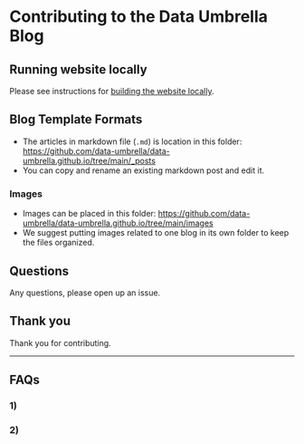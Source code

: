 # Contributing to the Data Umbrella Blog

## Running website locally
Please see instructions for [building the website locally](https://github.com/data-umbrella/data-umbrella.github.io/blob/main/README.md).

## Blog Template Formats
- The articles in markdown file (`.md`) is location in this folder:  https://github.com/data-umbrella/data-umbrella.github.io/tree/main/_posts
- You can copy and rename an existing markdown post and edit it.

### Images
- Images can be placed in this folder:  https://github.com/data-umbrella/data-umbrella.github.io/tree/main/images
- We suggest putting images related to one blog in its own folder to keep the files organized.

## Questions
Any questions, please open up an issue. 

## Thank you
Thank you for contributing.

---

## FAQs

### 1)

### 2) 

